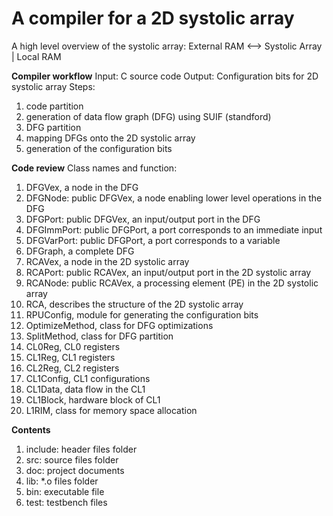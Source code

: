 # A compiler for a 2D systolic array
A high level overview of the systolic array:
External RAM <--> Systolic Array
                       |
                   Local RAM

**Compiler workflow**
Input: C source code
Output: Configuration bits for 2D systolic array
Steps:
1. code partition
2. generation of data flow graph (DFG) using SUIF (standford)
3. DFG partition
4. mapping DFGs onto the 2D systolic array
5. generation of the configuration bits

**Code review**
Class names and function:
1. DFGVex, a node in the DFG
2. DFGNode: public DFGVex, a node enabling lower level operations in the DFG
3. DFGPort: public DFGVex, an input/output port in the DFG
4. DFGImmPort: public DFGPort, a port corresponds to an immediate input
5. DFGVarPort: public DFGPort, a port corresponds to a variable
6. DFGraph, a complete DFG
7. RCAVex, a node in the 2D systolic array
8. RCAPort: public RCAVex, an input/output port in the 2D systolic array
9. RCANode: public RCAVex, a processing element (PE) in the 2D systolic array
10. RCA, describes the structure of the 2D systolic array
11. RPUConfig, module for generating the configuration bits
12. OptimizeMethod, class for DFG optimizations
13. SplitMethod, class for DFG partition
14. CL0Reg, CL0 registers
15. CL1Reg, CL1 registers
16. CL2Reg, CL2 registers
17. CL1Config, CL1 configurations
18. CL1Data, data flow in the CL1
19. CL1Block, hardware block of CL1
20. L1RIM, class for memory space allocation

**Contents**
1. include: header files folder
2. src: source files folder
3. doc: project documents
4. lib: *.o files folder
5. bin: executable file
6. test: testbench files



 
